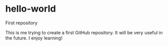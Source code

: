 # hello-world
First repository

This is me trying to create a first GitHub repository. It will be very useful in the future. I enjoy learning!
